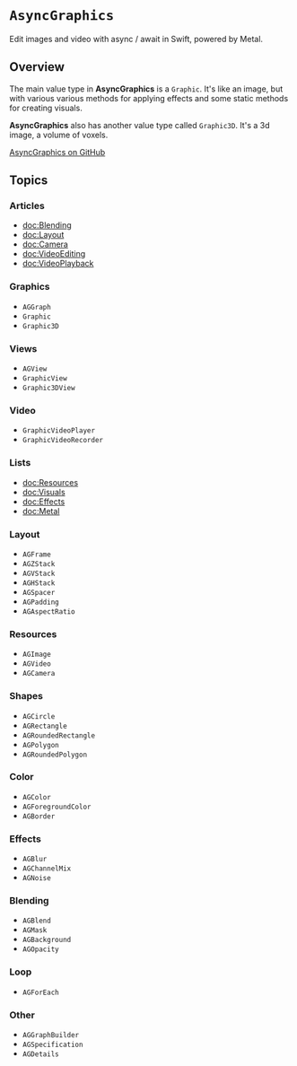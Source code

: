 # ``AsyncGraphics``

Edit images and video with async / await in Swift, powered by Metal.

## Overview

The main value type in **AsyncGraphics** is a ``Graphic``. It's like an image, but with various various methods for applying effects and some static methods for creating visuals.

**AsyncGraphics** also has another value type called ``Graphic3D``. It's a 3d image, a volume of voxels.

[AsyncGraphics on GitHub](https://github.com/heestand-xyz/AsyncGraphics)

## Topics

### Articles

- <doc:Blending>
- <doc:Layout>
- <doc:Camera>
- <doc:VideoEditing>
- <doc:VideoPlayback>

### Graphics

- ``AGGraph``
- ``Graphic``
- ``Graphic3D``

### Views

- ``AGView``
- ``GraphicView``
- ``Graphic3DView``

### Video

- ``GraphicVideoPlayer``
- ``GraphicVideoRecorder``

### Lists

- <doc:Resources>
- <doc:Visuals>
- <doc:Effects>
- <doc:Metal>

### Layout

- ``AGFrame``
- ``AGZStack``
- ``AGVStack``
- ``AGHStack``
- ``AGSpacer``
- ``AGPadding``
- ``AGAspectRatio``

### Resources

- ``AGImage``
- ``AGVideo``
- ``AGCamera``

### Shapes

- ``AGCircle``
- ``AGRectangle``
- ``AGRoundedRectangle``
- ``AGPolygon``
- ``AGRoundedPolygon``

### Color

- ``AGColor``
- ``AGForegroundColor``
- ``AGBorder``

### Effects

- ``AGBlur``
- ``AGChannelMix``
- ``AGNoise``

### Blending

- ``AGBlend``
- ``AGMask``
- ``AGBackground``
- ``AGOpacity``

### Loop

- ``AGForEach``

### Other

- ``AGGraphBuilder``
- ``AGSpecification``
- ``AGDetails``
